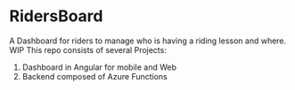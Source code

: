 # RidersBoard
A Dashboard for riders to manage who is having a riding lesson and where. 
WIP
This repo consists of several Projects: 
 1) Dashboard in Angular for mobile and Web
 2) Backend composed of Azure Functions
 
 
